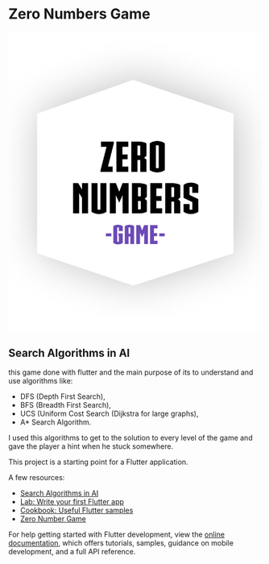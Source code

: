 # Zero Numbers Game

![cove](https://github.com/HamzaAlmahrous/zero-numbers-game/blob/master/android/app/src/main/res/drawable/logo.png)

## Search Algorithms in AI

this game done with flutter and the main purpose of its to understand and use algorithms like:

- DFS (Depth First Search),
- BFS (Breadth First Search),
- UCS (Uniform Cost Search (Dijkstra for large graphs),
- A* Search Algorithm.
  
I used this algorithms to get to the solution to every level of the game and gave the player a hint when he stuck somewhere.

This project is a starting point for a Flutter application.

A few resources:

- [Search Algorithms in AI](https://www.geeksforgeeks.org/search-algorithms-in-ai/?ref=lbp)
- [Lab: Write your first Flutter app](https://docs.flutter.dev/get-started/codelab)
- [Cookbook: Useful Flutter samples](https://docs.flutter.dev/cookbook)
- [Zero Number Game](https://www.mathplayground.com/logic_zero_numbers.html)

For help getting started with Flutter development, view the
[online documentation](https://docs.flutter.dev/), which offers tutorials,
samples, guidance on mobile development, and a full API reference.
